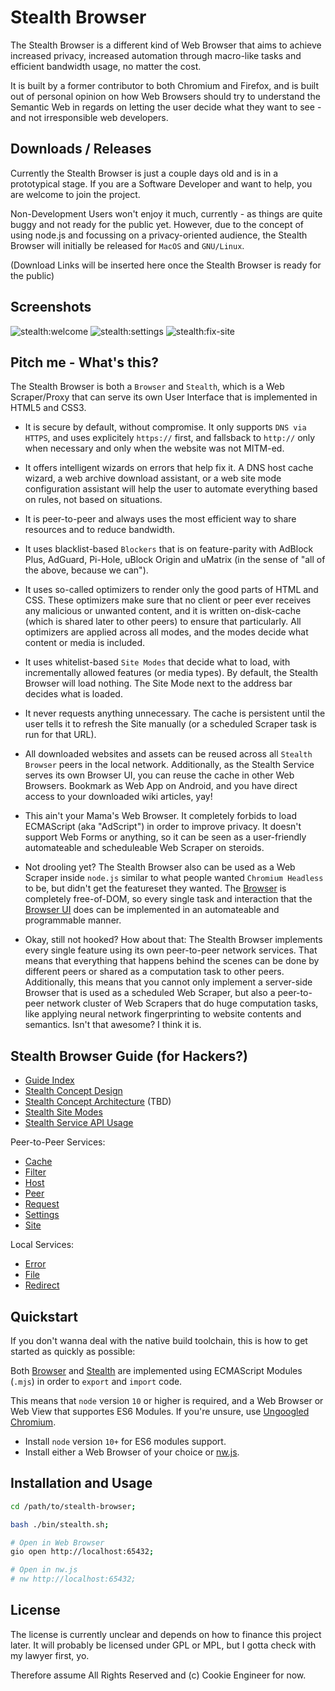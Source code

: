 
# Stealth Browser

The Stealth Browser is a different kind of Web Browser that aims to achieve increased privacy,
increased automation through macro-like tasks and efficient bandwidth usage, no matter the cost.

It is built by a former contributor to both Chromium and Firefox, and is built out of personal
opinion on how Web Browsers should try to understand the Semantic Web in regards on letting the
user decide what they want to see - and not irresponsible web developers.


## Downloads / Releases

Currently the Stealth Browser is just a couple days old and is in a prototypical stage. If you
are a Software Developer and want to help, you are welcome to join the project.

Non-Development Users won't enjoy it much, currently - as things are quite buggy and not ready
for the public yet. However, due to the concept of using node.js and focussing on a privacy-oriented
audience, the Stealth Browser will initially be released for `MacOS` and `GNU/Linux`.

(Download Links will be inserted here once the Stealth Browser is ready for the public)


## Screenshots

![stealth:welcome](./guide/screenshots/stealth:welcome.png)
![stealth:settings](./guide/screenshots/stealth:settings.png)
![stealth:fix-site](./guide/screenshots/stealth:fix-site.png)

## Pitch me - What's this?

The Stealth Browser is both a `Browser` and `Stealth`, which is a Web Scraper/Proxy
that can serve its own User Interface that is implemented in HTML5 and CSS3.

- It is secure by default, without compromise. It only supports `DNS via HTTPS`,
  and uses explicitely `https://` first, and fallsback to `http://` only when
  necessary and only when the website was not MITM-ed.

- It offers intelligent wizards on errors that help fix it. A DNS host cache
  wizard, a web archive download assistant, or a web site mode configuration
  assistant will help the user to automate everything based on rules, not based
  on situations.

- It is peer-to-peer and always uses the most efficient way to share resources
  and to reduce bandwidth.

- It uses blacklist-based `Blockers` that is on feature-parity with AdBlock Plus,
  AdGuard, Pi-Hole, uBlock Origin and uMatrix (in the sense of "all of the above,
  because we can").

- It uses so-called optimizers to render only the good parts of HTML and CSS. These
  optimizers make sure that no client or peer ever receives any malicious or unwanted
  content, and it is written on-disk-cache (which is shared later to other peers) to
  ensure that particularly. All optimizers are applied across all modes, and the
  modes decide what content or media is included.

- It uses whitelist-based `Site Modes` that decide what to load, with incrementally
  allowed features (or media types). By default, the Stealth Browser will load
  nothing. The Site Mode next to the address bar decides what is loaded.

- It never requests anything unnecessary. The cache is persistent until the user tells
  it to refresh the Site manually (or a scheduled Scraper task is run for that URL).

- All downloaded websites and assets can be reused across all `Stealth Browser` peers
  in the local network. Additionally, as the Stealth Service serves its own Browser UI,
  you can reuse the cache in other Web Browsers. Bookmark as Web App on Android, and
  you have direct access to your downloaded wiki articles, yay!

- This ain't your Mama's Web Browser. It completely forbids to load ECMAScript (aka "AdScript")
  in order to improve privacy. It doesn't support Web Forms or anything, so it can be
  seen as a user-friendly automateable and scheduleable Web Scraper on steroids.

- Not drooling yet? The Stealth Browser also can be used as a Web Scraper inside `node.js`
  similar to what people wanted `Chromium Headless` to be, but didn't get the featureset
  they wanted. The [Browser](./browser/source) is completely free-of-DOM, so every single
  task and interaction that the [Browser UI](./browser/design) does can be implemented in
  an automateable and programmable manner.

- Okay, still not hooked? How about that: The Stealth Browser implements every single
  feature using its own peer-to-peer network services. That means that everything that
  happens behind the scenes can be done by different peers or shared as a computation
  task to other peers. Additionally, this means that you cannot only implement a server-side
  Browser that is used as a scheduled Web Scraper, but also a peer-to-peer network cluster
  of Web Scrapers that do huge computation tasks, like applying neural network fingerprinting
  to website contents and semantics. Isn't that awesome? I think it is.


## Stealth Browser Guide (for Hackers?)

- [Guide Index](./guide/README.md)
- [Stealth Concept Design](./guides/concept/Design.md)
- [Stealth Concept Architecture](./guides/concept/Design.md) (TBD)
- [Stealth Site Modes](./guides/concept/Modes.md)
- [Stealth Service API Usage](./guides/services/Usage.md)

Peer-to-Peer Services:

- [Cache](./services/peer-to-peer/Cache.md)
- [Filter](./services/peer-to-peer/Filter.md)
- [Host](./services/peer-to-peer/Host.md)
- [Peer](./services/peer-to-peer/Peer.md)
- [Request](./services/peer-to-peer/Request.md)
- [Settings](./services/peer-to-peer/Settings.md)
- [Site](./services/peer-to-peer/Site.md)

Local Services:

- [Error](./services/local/Error.md)
- [File](./services/local/File.md)
- [Redirect](./services/local/Redirect.md)


## Quickstart

If you don't wanna deal with the native build toolchain, this
is how to get started as quickly as possible:


Both [Browser](/browser/source) and [Stealth](/stealth/source)
are implemented using ECMAScript Modules (`.mjs`) in order to
`export` and `import` code.

This means that `node` version `10` or higher is required, and
a Web Browser or Web View that supportes ES6 Modules. If you're
unsure, use [Ungoogled Chromium](https://github.com/Eloston/ungoogled-chromium).

- Install `node` version `10+` for ES6 modules support.
- Install either a Web Browser of your choice or [nw.js](https://nwjs.io/downloads).


## Installation and Usage

```bash
cd /path/to/stealth-browser;

bash ./bin/stealth.sh;

# Open in Web Browser
gio open http://localhost:65432;

# Open in nw.js
# nw http://localhost:65432;
```


## License

The license is currently unclear and depends on how to finance this project later.
It will probably be licensed under GPL or MPL, but I gotta check with my lawyer
first, yo.

Therefore assume All Rights Reserved and (c) Cookie Engineer for now.

